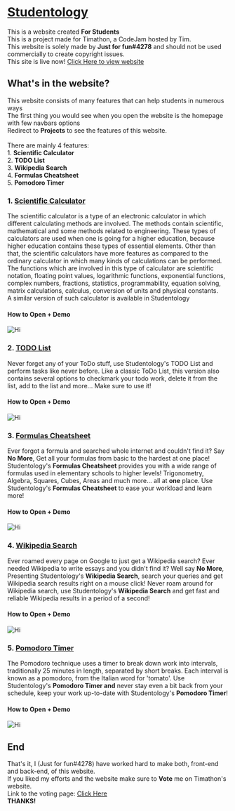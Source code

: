 # [Studentology](https://studentology.000webhostapp.com)
This is a website created **For Students**<br>This is a project made for Timathon, a CodeJam hosted by Tim.<br>This website is solely made by **Just for fun#4278** and should not be used commercially to create copyright issues.<br>This site is live now! [Click Here to view website](https://studentology.000webhostapp.com/)

## What's in the website?
This website consists of many features that can help students in numerous ways<br>The first thing you would see when you open the website is the homepage with few navbars options<br>Redirect to **Projects** to see the features of this website.<br><br>There are mainly 4 features:<br>1. **Scientific Calculator**<br>2. **TODO List**<br>3. **Wikipedia Search**<br>4. **Formulas Cheatsheet**<br>5. **Pomodoro Timer**

### 1. [Scientific Calculator](https://studentology.000webhostapp.com/calculator.html)
The scientific calculator is a type of an electronic calculator in which different calculating methods are involved. The methods contain scientific, mathematical and some methods related to engineering. These types of calculators are used when one is going for a higher education, because higher education contains these types of essential elements. Other than that, the scientific calculators have more features as compared to the ordinary calculator in which many kinds of calculations can be performed. The functions which are involved in this type of calculator are scientific notation, floating point values, logarithmic functions,  exponential functions,  complex numbers, fractions, statistics, programmability, equation solving, matrix calculations, calculus, conversion of units and physical constants.<br>A similar version of such calculator is available in Studentology

#### How to Open + Demo
![Hi](https://media4.giphy.com/media/A2Fap5r2A0PZiTXdmP/giphy.gif)


### 2. [TODO List](https://studentology.000webhostapp.com/todo.html)
Never forget any of your ToDo stuff, use Studentology's TODO List and perform tasks like never before. Like a classic ToDo List, this version also contains several options to checkmark your todo work, delete it from the list, add to the list and more... Make sure to use it!


#### How to Open + Demo
![Hi](https://media4.giphy.com/media/W4AcvwuQNZmdTEd7jA/giphy.gif)


### 3. [Formulas Cheatsheet](https://studentology.000webhostapp.com/formulas.html)
Ever forgot a formula and searched whole internet and couldn't find it? Say **No More**, Get all your formulas from basic to the hardest at one place! Studentology's **Formulas Cheatsheet** provides you with a wide range of formulas used in elementary schools to higher levels! Trigonometry, Algebra, Squares, Cubes, Areas and much more... all at **one** place. Use Studentology's **Formulas Cheatsheet** to ease your workload and learn more!


#### How to Open + Demo
![Hi](https://media3.giphy.com/media/58ihtEWnxer31OW1I5/giphy.gif)


### 4. [Wikipedia Search](https://studentology.000webhostapp.com/wiki.html)
Ever roamed every page on Google to just get a Wikipedia search? Ever needed Wikipedia to write essays and you didn't find it? Well say **No More**, Presenting Studentology's **Wikipedia Search**, search your queries and get Wikipedia search results right on a mouse click! Never roam around for Wikipedia search, use Studentology's **Wikipedia Search** and get fast and reliable Wikipedia results in a period of a second!


#### How to Open + Demo
![Hi](https://media4.giphy.com/media/qoOeNUIlFpkjehvOH4/giphy.gif)


### 5. [Pomodoro Timer](https://studentology.000webhostapp.com/pomodoro.html)
The Pomodoro technique uses a timer to break down work into intervals, traditionally 25 minutes in length, separated by short breaks. Each interval is known as a pomodoro, from the Italian word for 'tomato'. Use Studentology's **Pomodoro Timer and** never stay even a bit back from your schedule, keep your work up-to-date with Studentology's **Pomodoro Timer**!


#### How to Open + Demo
![Hi](https://media3.giphy.com/media/qmJk9iN3649w5RW9vT/giphy.gif)
## End
That's it, I (Just for fun#4278) have worked hard to make both, front-end and back-end, of this website.<br>If you liked my efforts and the website make sure to **Vote** me on Timathon's website.<br>Link to the voting page: [Click Here](https://twtcodejam.net/timathon)<br>**THANKS!**

